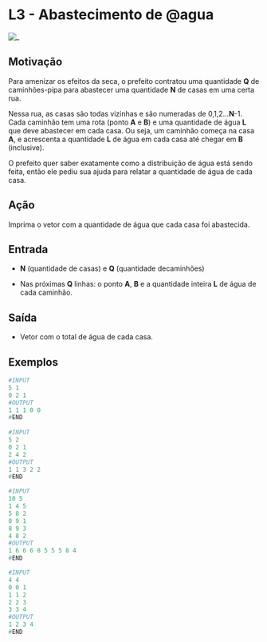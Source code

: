 # L3 - Abastecimento de @agua

![_](cover.jpg)

## Motivação

Para amenizar os efeitos da seca, o prefeito contratou uma quantidade **Q** de caminhões-pipa para abastecer uma quantidade **N** de casas em uma certa rua.

Nessa rua, as casas são todas vizinhas e são numeradas de 0,1,2...**N**\-1.  
Cada caminhão tem uma rota (ponto **A** e **B**) e uma quantidade de água **L** que deve abastecer em cada casa. Ou seja, um caminhão começa na casa **A**, e acrescenta  a quantidade **L** de água em cada casa até chegar em **B** (inclusive).

O prefeito quer saber exatamente como a distribuição de água está sendo feita, então ele pediu sua ajuda para relatar a quantidade de água de cada casa.

## Ação

Imprima o vetor com a quantidade de água que cada casa foi abastecida.

## Entrada

* **N** (quantidade de casas) e **Q** (quantidade decaminhões)

* Nas próximas **Q** linhas: o ponto **A**, **B** e a quantidade inteira **L** de água de cada caminhão.

## Saída

* Vetor com o total de água de cada casa.

## Exemplos

``` py
#INPUT
5 1
0 2 1  
#OUTPUT
1 1 1 0 0
#END
  
#INPUT
5 2
0 2 1
2 4 2
#OUTPUT
1 1 3 2 2
#END

#INPUT
10 5
1 4 5
5 8 2
0 9 1
8 9 3
4 8 2
#OUTPUT
1 6 6 6 8 5 5 5 8 4
#END

#INPUT
4 4
0 0 1
1 1 2
2 2 3
3 3 4  
#OUTPUT
1 2 3 4
#END
```
